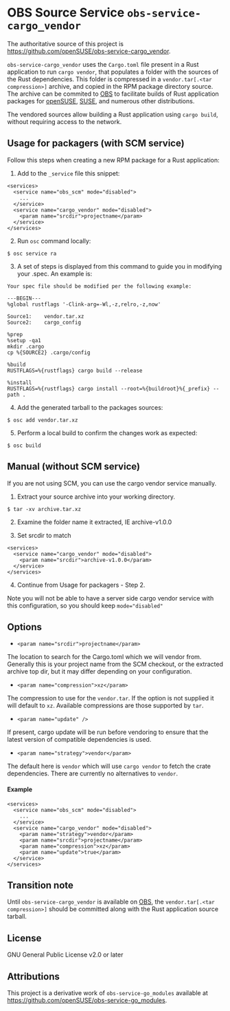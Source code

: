 # OBS Source Service `obs-service-cargo_vendor`

<!--
This is the Git repository for [`devel:languages:rust/obs-service-cargo_vendor`](https://build.opensuse.org/package/show/devel:languages:rust/obs-service-cargo_vendor),
an [Open Build Service (OBS)](https://build.opensuse.org) [Source Service](https://openbuildservice.org/help/manuals/obs-user-guide/cha.obs.source_service.html)
to locally vendor Rust crates and dependencies.
-->

The authoritative source of this project is https://github.com/openSUSE/obs-service-cargo_vendor.

`obs-service-cargo_vendor` uses the `Cargo.toml` file present in a Rust application
to run `cargo vendor`, that populates a folder with the sources of the Rust dependencies.
This folder is compressed in a `vendor.tar[.<tar compression>]` archive,
and copied in the RPM package directory source.
The archive can be commited to [OBS](https://build.opensuse.org) to facilitate builds
of Rust application packages for [openSUSE](https://www.opensuse.org),
[SUSE](https://www.suse.com), and numerous other distributions.

The vendored sources allow building a Rust application using `cargo build`, without requiring
access to the network.

## Usage for packagers (with SCM service)

Follow this steps when creating a new RPM package for a Rust application:

1. Add to the `_service` file this snippet:

```
<services>
  <service name="obs_scm" mode="disabled">
    ...
  </service>
  <service name="cargo_vendor" mode="disabled">
    <param name="srcdir">projectname</param>
  </service>
</services>
```

2. Run `osc` command locally:

```
$ osc service ra
```

3. A set of steps is displayed from this command to guide you in modifying your .spec. An example is:

```
Your spec file should be modified per the following example:

---BEGIN---
%global rustflags '-Clink-arg=-Wl,-z,relro,-z,now'

Source1:    vendor.tar.xz
Source2:    cargo_config

%prep
%setup -qa1
mkdir .cargo
cp %{SOURCE2} .cargo/config

%build
RUSTFLAGS=%{rustflags} cargo build --release

%install
RUSTFLAGS=%{rustflags} cargo install --root=%{buildroot}%{_prefix} --path .
```

4. Add the generated tarball to the packages sources:

```
$ osc add vendor.tar.xz
```

5. Perform a local build to confirm the changes work as expected:

```
$ osc build
```

## Manual (without SCM service)

If you are not using SCM, you can use the cargo vendor service manually.

1. Extract your source archive into your working directory.

```
$ tar -xv archive.tar.xz
```

2. Examine the folder name it extracted, IE archive-v1.0.0

3. Set srcdir to match

```
<services>
  <service name="cargo_vendor" mode="disabled">
    <param name="srcdir">archive-v1.0.0</param>
  </service>
</services>
```

4. Continue from Usage for packagers - Step 2.

Note you will not be able to have a server side cargo vendor service with this configuration, so
you should keep `mode="disabled"`

## Options

- `<param name="srcdir">projectname</param>`

The location to search for the Cargo.toml which we will vendor from. Generally this is your project
name from the SCM checkout, or the extracted archive top dir, but it may differ depending on your
configuration.

- `<param name="compression">xz</param>`

The compression to use for the `vendor.tar`. If the option is not supplied it will default to `xz`.
Available compressions are those supported by `tar`.

- `<param name="update" />`

If present, cargo update will be run before vendoring to ensure that the latest version of compatible
dependencies is used.

- `<param name="strategy">vendor</param>`

The default here is `vendor` which will use `cargo vendor` to fetch the crate dependencies. There
are currently no alternatives to `vendor`.

#### Example

```
<services>
  <service name="obs_scm" mode="disabled">
    ...
  </service>
  <service name="cargo_vendor" mode="disabled">
    <param name="strategy">vendor</param>
    <param name="srcdir">projectname</param>
    <param name="compression">xz</param>
    <param name="update">true</param>
  </service>
</services>
```

## Transition note

Until `obs-service-cargo_vendor` is available on [OBS](https://build.opensuse.org),
the `vendor.tar[.<tar compression>]` should be committed along with the Rust application
source tarball.

## License

GNU General Public License v2.0 or later

## Attributions

This project is a derivative work of `obs-service-go_modules` available at
https://github.com/openSUSE/obs-service-go_modules.
